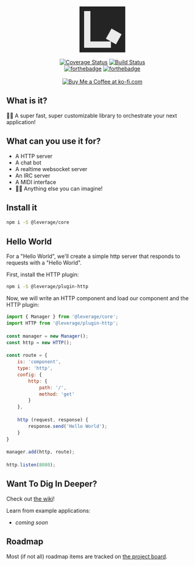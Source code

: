 <br>

<p align="center">
    <img src="https://raw.githubusercontent.com/jakehamilton/leverage/next/.md-assets/logo.png" width="120" height="120" alt="Leverage Logo">
</p>

<p align="center">
  <a href="https://coveralls.io/github/jakehamilton/leverage?branch=next"><img src="https://coveralls.io/repos/github/jakehamilton/leverage/badge.svg?branch=next" alt="Coverage Status"></a>
  <a href="https://travis-ci.org/jakehamilton/leverage"><img src="https://travis-ci.org/jakehamilton/leverage.svg?branch=next" alt="Build Status"></a>
  <br>
  <a href="http://forthebadge.com"><img src="http://forthebadge.com/images/badges/makes-people-smile.svg" alt="forthebadge"></a>
  <a href="http://forthebadge.com"><img src="http://forthebadge.com/images/badges/built-with-love.svg" alt="forthebadge"></a>
  <br><br>
  <a href='https://ko-fi.com/Y8Y5A40S' target='_blank'><img height='36' style='border:0px;height:36px;' src='https://az743702.vo.msecnd.net/cdn/kofi1.png?v=0' border='0' alt='Buy Me a Coffee at ko-fi.com' /></a>
</p>

What is it?
-----------

👩‍💻 A super fast, super customizable library to orchestrate your next application!

What can you use it for?
------------------------

+ A HTTP server
+ A chat bot
+ A realtime websocket server
+ An IRC server
+ A MIDI interface
+ 👩💭 Anything else you can imagine!

Install it
----------

```bash
npm i -S @leverage/core
```

Hello World
-----------

For a "Hello World", we'll create a simple http server that responds to requests with a "Hello World".

First, install the HTTP plugin:

```bash
npm i -S @leverage/plugin-http
```

Now, we will write an HTTP component and load our component and the HTTP plugin:

```js
import { Manager } from '@leverage/core';
import HTTP from '@leverage/plugin-http';

const manager = new Manager();
const http = new HTTP();

const route = {
    is: 'component',
    type: 'http',
    config: {
        http: {
            path: '/',
            method: 'get'
        }
    },

    http (request, response) {
        response.send('Hello World');
    }
}

manager.add(http, route);

http.listen(8080);
```

Want To Dig In Deeper?
----------------------

Check out [the wiki](https://github.com/jakehamilton/leverage/wiki)!

Learn from example applications:

+ *coming soon*

Roadmap
-------

Most (if not all) roadmap items are tracked on [the project board](https://github.com/jakehamilton/leverage/projects/2).
